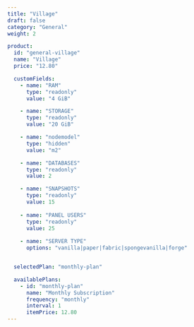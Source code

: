 ```yaml
---
title: "Village"
draft: false
category: "General"
weight: 2

product:
  id: "general-village"
  name: "Village"
  price: "12.80"

  customFields:
    - name: "RAM"
      type: "readonly"
      value: "4 GiB"

    - name: "STORAGE"
      type: "readonly"
      value: "20 GiB"

    - name: "nodemodel"
      type: "hidden"
      value: "m2"

    - name: "DATABASES"
      type: "readonly"
      value: 2

    - name: "SNAPSHOTS"
      type: "readonly"
      value: 15
      
    - name: "PANEL USERS"
      type: "readonly"
      value: 25
      
    - name: "SERVER TYPE"
      options: "vanilla|paper|fabric|spongevanilla|forge"


  selectedPlan: "monthly-plan"

  availablePlans:
    - id: "monthly-plan"
      name: "Monthly Subscription"
      frequency: "monthly"
      interval: 1
      itemPrice: 12.80
---
```

